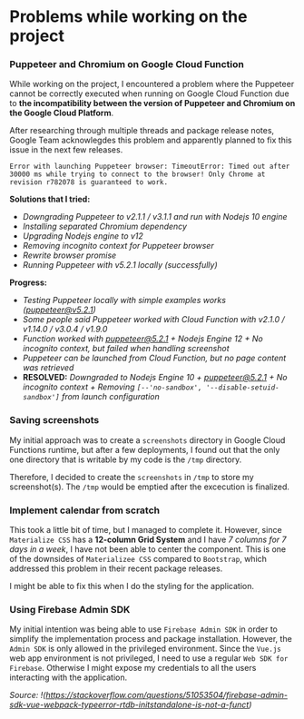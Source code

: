 # Problems while working on the project

### Puppeteer and Chromium on Google Cloud Function

While working on the project, I encountered a problem where the Puppeteer cannot be correctly executed when running on Google Cloud Function due to **the incompatibility between the version of Puppeteer and Chromium on the Google Cloud Platform**.

After researching through multiple threads and package release notes, Google Team acknowlegdes this problem and apparently planned to fix this issue in the next few releases. 

```
Error with launching Puppeteer browser: TimeoutError: Timed out after 30000 ms while trying to connect to the browser! Only Chrome at revision r782078 is guaranteed to work.
```

**Solutions that I tried:** 
- *Downgrading Puppeteer to v2.1.1 / v3.1.1 and run with Nodejs 10 engine*
- *Installing separated Chromium dependency*
- *Upgrading Nodejs engine to v12*
- *Removing incognito context for Puppeteer browser*
- *Rewrite browser promise*
- *Running Puppeteer with v5.2.1 locally (successfully)*

**Progress:**

- *Testing Puppeteer locally with simple examples works (puppeteer@v5.2.1)*
- *Some people said Puppeteer worked with Cloud Function with v2.1.0 / v1.14.0 / v3.0.4 / v1.9.0*
- *Function worked with puppeteer@5.2.1 + Nodejs Engine 12 + No incognito context, but failed when handling screenshot*
- *Puppeteer can be launched from Cloud Function, but no page content was retrieved*
- **RESOLVED:** *Downgraded to Nodejs Engine 10 + puppeteer@5.2.1 + No incognito context + Removing `[--'no-sandbox', '--disable-setuid-sandbox']` from launch configuration*

### Saving screenshots

My initial approach was to create a `screenshots` directory in Google Cloud Functions runtime, but after a few deployments, I found out that the only one directory that is writable by my code is the `/tmp` directory. 

Therefore, I decided to create the `screenshots` in `/tmp` to store my screenshot(s). The `/tmp` would be emptied after the excecution is finalized.

### Implement calendar from scratch

This took a little bit of time, but I managed to complete it. However, since `Materialize CSS` has a **12-column Grid System** and I have *7 columns for 7 days in a week*, I have not been able to center the component. This is one of the downsides of `Materializee CSS` compared to `Bootstrap`, which addressed this problem in their recent package releases.

I might be able to fix this when I do the styling for the application.

### Using Firebase Admin SDK

My initial intention was being able to use `Firebase Admin SDK` in order to simplify the implementation process and package installation. However, the `Admin SDK` is only allowed in the privileged environment. Since the `Vue.js` web app environment is not privileged, I need to use a regular `Web SDK for Firebase`. Otherwise I might expose my credentials to all the users interacting with the application.

*Source: !(https://stackoverflow.com/questions/51053504/firebase-admin-sdk-vue-webpack-typeerror-rtdb-initstandalone-is-not-a-funct)*

